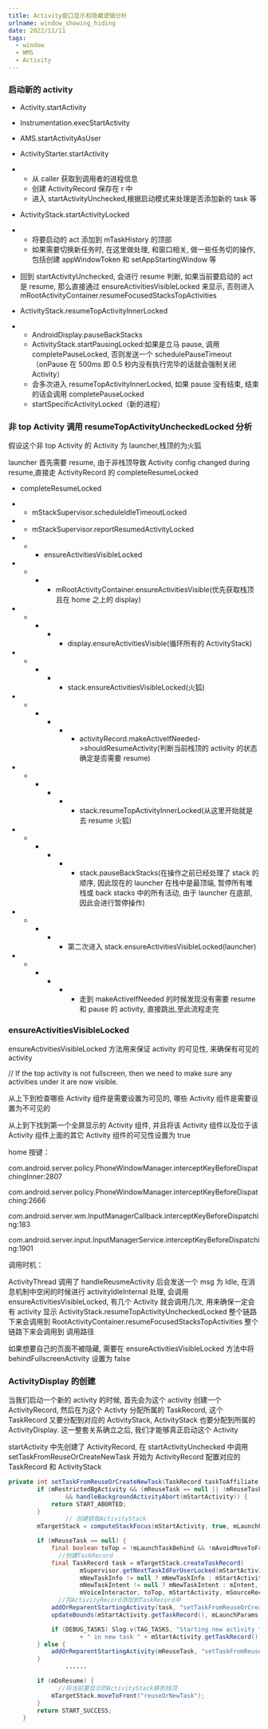 ```yaml
---
title: Activity窗口显示和隐藏逻辑分析
urlname: window_showing_hiding
date: 2022/11/11
tags:
  - window
  - WMS
  - Activity
---
```


### 启动新的 activity

- Activity.startActivity
- Instrumentation.execStartActivity
- AMS.startActivityAsUser
- ActivityStarter.startActivity

- - 从 caller 获取到调用者的进程信息
  - 创建 ActivityRecord 保存在 r 中
  - 进入 startActivityUnchecked,根据启动模式来处理是否添加新的 task 等

- ActivityStack.startActivityLocked

- - 将要启动的 act 添加到 mTaskHistory 的顶部
  - 如果需要切换新任务时, 在这里做处理, 和窗口相关, 做一些任务切的操作, 包括创建 appWindowToken 和 setAppStartingWindow 等

- 回到 startActivityUnchecked, 会进行 resume 判断, 如果当前要启动的 act 是 resume, 那么直接通过 ensureActivitiesVisibleLocked 来显示, 否则进入 mRootActivityContainer.resumeFocusedStacksTopActivities
- ActivityStack.resumeTopActivityInnerLocked

- - AndroidDisplay.pauseBackStacks
  - ActivityStack.startPausingLocked:如果是立马 pause, 调用 completePauseLocked, 否则发送一个 schedulePauseTimeout（onPause 在 500ms 即 0.5 秒内没有执行完毕的话就会强制关闭 Activity）
  - 会多次进入 resumeTopActivityInnerLocked, 如果 pause 没有结束, 结束的话会调用 completePauseLocked
  - startSpecificActivityLocked（新的进程）

### 非 top Activity 调用 resumeTopActivityUncheckedLocked 分析

假设这个非 top Activity 的 Activity 为 launcher,栈顶的为火狐

launcher 首先需要 resume, 由于非栈顶导致 Activity config changed during resume,直接走 ActivityRecord 的 completeResumeLocked

- completeResumeLocked

- - mStackSupervisor.scheduleIdleTimeoutLocked

- - mStackSupervisor.reportResumedActivityLocked

- - - ensureActivitiesVisibleLocked

- - - - mRootActivityContainer.ensureActivitiesVisible(优先获取栈顶且在 home 之上的 display)

- - - - - display.ensureActivitiesVisible(循环所有的 ActivityStack)

- - - - - stack.ensureActivitiesVisibleLocked(火狐)

- - - - - - activityRecord.makeActiveIfNeeded->shouldResumeActivity(判断当前栈顶的 activity 的状态确定是否需要 resume)

- - - - - - stack.resumeTopActivityInnerLocked(从这里开始就是去 resume 火狐)

- - - - - - stack.pauseBackStacks(在操作之前已经处理了 stack 的顺序, 因此现在的 launcher 在栈中是最顶端, 暂停所有堆栈或 back stacks 中的所有活动, 由于 launcher 在底部, 因此会进行暂停操作)

- - - - - 第二次进入 stack.ensureActivitiesVisibleLocked(launcher)

- - - - - - 走到 makeActiveIfNeeded 的时候发现没有需要 resume 和 pause 的 activity, 直接跳出,至此流程走完

### ensureActivitiesVisibleLocked

ensureActivitiesVisibleLocked 方法用来保证 activity 的可见性, 来确保有可见的 activity

// If the top activity is not fullscreen, then we need to make sure any activities under it are now visible.

从上下到检查哪些 Activity 组件是需要设置为可见的, 哪些 Activity 组件是需要设置为不可见的

从上到下找到第一个全屏显示的 Activity 组件, 并且将该 Activity 组件以及位于该 Activity 组件上面的其它 Activity 组件的可见性设置为 true

home 按键：

com.android.server.policy.PhoneWindowManager.interceptKeyBeforeDispatchingInner:2807

com.android.server.policy.PhoneWindowManager.interceptKeyBeforeDispatching:2666

com.android.server.wm.InputManagerCallback.interceptKeyBeforeDispatching:183

com.android.server.input.InputManagerService.interceptKeyBeforeDispatching:1901

调用时机：

ActivityThread 调用了 handleReusmeActivity 后会发送一个 msg 为 Idle, 在消息机制中空闲的时候进行 activityIdleInternal 处理, 会调用 ensureActivitiesVisibleLocked, 有几个 Activity 就会调用几次, 用来确保一定会有 activity 显示
ActivityStack.resumeTopActivityUncheckedLocked 整个链路下来会调用到
RootActivityContainer.resumeFocusedStacksTopActivities 整个链路下来会调用到
调用路径

如果想要自己的页面不被隐藏, 需要在 ensureActivitiesVisibleLocked 方法中将 behindFullscreenActivity 设置为 false

### ActivityDisplay 的创建

当我们启动一个新的 activity 的时候, 首先会为这个 activity 创建一个 ActivityRecord, 然后在为这个 Activty 分配所属的 TaskRecord, 这个 TaskRecord 又要分配到对应的 ActivityStack, ActivityStack 也要分配到所属的 ActivityDisplay. 这一整套关系确立之后, 我们才能够真正启动这个 Activity

startActivity 中先创建了 ActivityRecord, 在 startActivityUnchecked 中调用 setTaskFromReuseOrCreateNewTask 开始为 ActivityRecord 配置对应的 TaskRecord 和 ActivityStack

```java
private int setTaskFromReuseOrCreateNewTask(TaskRecord taskToAffiliate) {
        if (mRestrictedBgActivity && (mReuseTask == null || !mReuseTask.containsAppUid(mCallingUid))
                && handleBackgroundActivityAbort(mStartActivity)) {
            return START_ABORTED;
        }
				// 创建获取ActivityStack
        mTargetStack = computeStackFocus(mStartActivity, true, mLaunchFlags, mOptions);

        if (mReuseTask == null) {
            final boolean toTop = !mLaunchTaskBehind && !mAvoidMoveToFront;
	          //创建TaskRecord
            final TaskRecord task = mTargetStack.createTaskRecord(
                    mSupervisor.getNextTaskIdForUserLocked(mStartActivity.mUserId),
                    mNewTaskInfo != null ? mNewTaskInfo : mStartActivity.info,
                    mNewTaskIntent != null ? mNewTaskIntent : mIntent, mVoiceSession,
                    mVoiceInteractor, toTop, mStartActivity, mSourceRecord, mOptions);
	          //将ActivityRecord添加到TaskRecord中
            addOrReparentStartingActivity(task, "setTaskFromReuseOrCreateNewTask - mReuseTask");
            updateBounds(mStartActivity.getTaskRecord(), mLaunchParams.mBounds);

            if (DEBUG_TASKS) Slog.v(TAG_TASKS, "Starting new activity " + mStartActivity
                    + " in new task " + mStartActivity.getTaskRecord());
        } else {
            addOrReparentStartingActivity(mReuseTask, "setTaskFromReuseOrCreateNewTask");
        }
				......

        if (mDoResume) {
	          //将当前要显示的ActivityStack移到栈顶
            mTargetStack.moveToFront("reuseOrNewTask");
        }
        return START_SUCCESS;
    }
```
